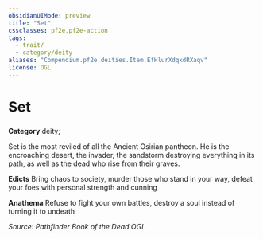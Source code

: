 ```yaml
---
obsidianUIMode: preview
title: "Set"
cssclasses: pf2e,pf2e-action
tags:
  - trait/
  - category/deity
aliases: "Compendium.pf2e.deities.Item.EfHlurXdqkdRXaqv"
license: OGL
---
```

# Set

### 

**Category** deity; 




Set is the most reviled of all the Ancient Osirian pantheon. He is the encroaching desert, the invader, the sandstorm destroying everything in its path, as well as the dead who rise from their graves.

**Edicts** Bring chaos to society, murder those who stand in your way, defeat your foes with personal strength and cunning

**Anathema** Refuse to fight your own battles, destroy a soul instead of turning it to undeath

*Source: Pathfinder Book of the Dead*
*OGL*